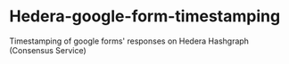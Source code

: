 # Hedera-google-form-timestamping

Timestamping of google forms' responses on Hedera Hashgraph (Consensus Service)